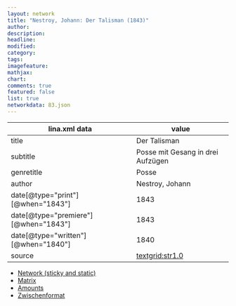 ```yaml
---
layout: network
title: "Nestroy, Johann: Der Talisman (1843)"
author:
description:
headline:
modified:
category:
tags:
imagefeature: 
mathjax: 
chart: 
comments: true
featured: false
list: true
networkdata: 83.json
---
```

lina.xml data  | value
------------- | -------------
title|Der Talisman
subtitle|Posse mit Gesang in drei Aufzügen
genretitle|Posse
author|Nestroy, Johann
date[@type="print"][@when="1843"]|1843
date[@type="premiere"][@when="1843"]|1843
date[@type="written"][@when="1840"]|1840
source|[textgrid:str1.0](https://textgridlab.org/1.0/tgcrud-public/rest/textgrid:str1.0/data)



* [Network (sticky and static)](/network83)
* [Matrix](/matrix83)
* [Amounts](/amount83)
* [Zwischenformat](/lina83 )
